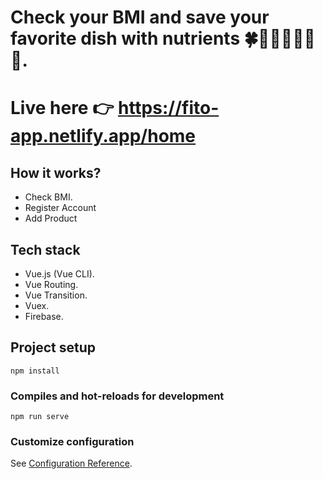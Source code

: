 # Check your BMI and save your favorite dish with nutrients 🍀🍏🍋🍕🍔🍟😎.
# Live here 👉 https://fito-app.netlify.app/home

## How it works?
 - Check BMI.
 - Register Account
 - Add Product

## Tech stack
  - Vue.js (Vue CLI).
  - Vue Routing.
  - Vue Transition.
  - Vuex.
  - Firebase.


## Project setup
```
npm install
```

### Compiles and hot-reloads for development
```
npm run serve
```

### Customize configuration
See [Configuration Reference](https://cli.vuejs.org/config/).
